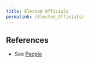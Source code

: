 ```yaml
---
title: Elected Officials
permalink: /Elected_Officials/
---
```


References
----------

-   See [People](/People "wikilink")
